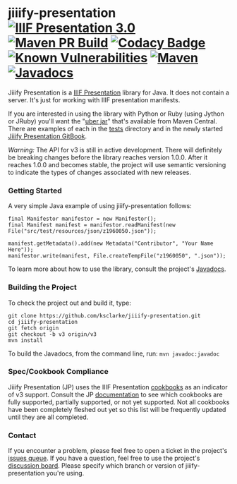 # jiiify-presentation <br/>[![IIIF Presentation 3.0](https://img.shields.io/badge/IIIF%20Presentation-3.0-brightgreen)](https://iiif.io/api/presentation/3.0/) [![Maven PR Build](https://github.com/ksclarke/jiiify-presentation/actions/workflows/build.yml/badge.svg)](https://github.com/ksclarke/jiiify-presentation/actions/workflows/build.yml) [![Codacy Badge](https://api.codacy.com/project/badge/Coverage/a1fb61b809944441bf65e02132383b6d?branch=v3)](https://www.codacy.com/app/ksclarke/jiiify-presentation?utm_source=github.com&utm_medium=referral&utm_content=ksclarke/jiiify-presentation&utm_campaign=Badge_Coverage) [![Known Vulnerabilities](https://snyk.io/test/github/ksclarke/jiiify-presentation/v3/badge.svg)](https://snyk.io/test/github/ksclarke/jiiify-presentation/v3) [![Maven](https://img.shields.io/maven-central/v/info.freelibrary/jiiify-presentation-v3?colorB=brightgreen)](https://search.maven.org/artifact/info.freelibrary/jiiify-presentation-v3) [![Javadocs](http://javadoc.io/badge2/info.freelibrary/jiiify-presentation-v3/latest/javadoc.svg)](https://javadoc.io/doc/info.freelibrary/jiiify-presentation-v3/latest/index.html)

Jiiify Presentation is a [IIIF Presentation](http://iiif.io/api/presentation) library for Java. It does not contain a server. It's just for working with IIIF presentation manifests.

If you are interested in using the library with Python or Ruby (using Jython or JRuby) you'll want the "[uber jar](https://repo1.maven.org/maven2/info/freelibrary/jiiify-presentation-v3/0.9.1/jiiify-presentation-v3-0.9.1-uber.jar)" that's available from Maven Central. There are examples of each in the [tests](https://github.com/ksclarke/jiiify-presentation/tree/v3/src/test) directory and in the newly started [Jiiify Presentation GitBook](https://ksclarke.gitbook.io/jiiify-presentation/).

*Warning:* The API for v3 is still in active development. There will definitely be breaking changes before the library reaches version 1.0.0. After it reaches 1.0.0 and becomes stable, the project will use semantic versioning to indicate the types of changes associated with new releases.

### Getting Started

A very simple Java example of using jiiify-presentation follows:

    final Manifestor manifestor = new Manifestor();
    final Manifest manifest = manifestor.readManifest(new File("src/test/resources/json/z1960050.json"));

    manifest.getMetadata().add(new Metadata("Contributor", "Your Name Here"));
    manifestor.write(manifest, File.createTempFile("z1960050", ".json"));

To learn more about how to use the library, consult the project's [Javadocs](https://javadoc.io/doc/info.freelibrary/jiiify-presentation-v3/latest/index.html).

### Building the Project

To check the project out and build it, type:

    git clone https://github.com/ksclarke/jiiify-presentation.git
    cd jiiify-presentation
    git fetch origin
    git checkout -b v3 origin/v3
    mvn install

To build the Javadocs, from the command line, run: `mvn javadoc:javadoc`

### Spec/Cookbook Compliance

Jiiify Presentation (JP) uses the IIIF Presentation [cookbooks](https://iiif.io/api/cookbook/index.html) as an indicator of v3 support. Consult the JP [documentation](docs/cookbook-status.md) to see which cookbooks are fully supported, partially supported, or not yet supported. Not all cookbooks have been completely fleshed out yet so this list will be frequently updated until they are all completed.

### Contact

If you encounter a problem, please feel free to open a ticket in the project's [issues queue](https://github.com/ksclarke/jiiify-presentation/issues "GitHub Issues Queue"). If you have a question, feel free to use the project's [discussion board](https://github.com/ksclarke/jiiify-presentation/discussions). Please specify which branch or version of jiiify-presentation you're using.
